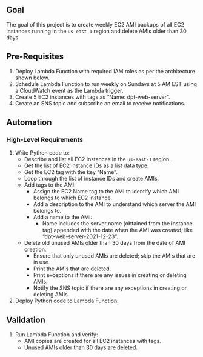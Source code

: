 ## Goal
The goal of this project is to create weekly EC2 AMI backups of all EC2 instances running in the `us-east-1` region and delete AMIs older than 30 days.

## Pre-Requisites
1. Deploy Lambda Function with required IAM roles as per the architecture shown below.
2. Schedule Lambda Function to run weekly on Sundays at 5 AM EST using a CloudWatch event as the Lambda trigger.
3. Create 5 EC2 instances with tags as “Name: dpt-web-server”.
4. Create an SNS topic and subscribe an email to receive notifications.

## Automation
### High-Level Requirements
1. Write Python code to:
   - Describe and list all EC2 instances in the `us-east-1` region.
   - Get the list of EC2 instance IDs as a list data type.
   - Get the EC2 tag with the key “Name”.
   - Loop through the list of instance IDs and create AMIs.
   - Add tags to the AMI:
     - Assign the EC2 Name tag to the AMI to identify which AMI belongs to which EC2 instance.
     - Add a description to the AMI to understand which server the AMI belongs to.
     - Add a name to the AMI:
       - Name includes the server name (obtained from the instance tag) appended with the date when the AMI was created, like “dpt-web-server-2021-12-23”.
   - Delete old unused AMIs older than 30 days from the date of AMI creation.
     - Ensure that only unused AMIs are deleted; skip the AMIs that are in use.
     - Print the AMIs that are deleted.
     - Print exceptions if there are any issues in creating or deleting AMIs.
     - Notify the SNS topic if there are any exceptions in creating or deleting AMIs.
2. Deploy Python code to Lambda Function.

## Validation
1. Run Lambda Function and verify:
   - AMI copies are created for all EC2 instances with tags.
   - Unused AMIs older than 30 days are deleted.
